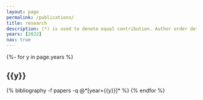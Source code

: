 ```yaml
---
layout: page
permalink: /publications/
title: research
description: (*) is used to denote equal contribution. Author order determined via one or more rounds of rock paper scissors.
years: [2022]
nav: true
---
```

<!-- _pages/publications.md -->
<div class="publications">

{%- for y in page.years %}
  <h2 class="year">{{y}}</h2>
  {% bibliography -f papers -q @*[year={{y}}]* %}
{% endfor %}

</div>
